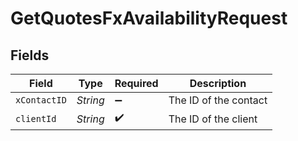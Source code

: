 # GetQuotesFxAvailabilityRequest


## Fields

| Field                 | Type                  | Required              | Description           |
| --------------------- | --------------------- | --------------------- | --------------------- |
| `xContactID`          | *String*              | :heavy_minus_sign:    | The ID of the contact |
| `clientId`            | *String*              | :heavy_check_mark:    | The ID of the client  |